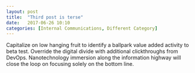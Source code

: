 ```yaml
---
layout: post
title:  "Third post is terse"
date:   2017-06-26 10:10
categories: [Internal Communications, Different Category]
---
```

Capitalize on low hanging fruit to identify a ballpark value added activity to beta test. Override the digital divide with additional clickthroughs from DevOps. Nanotechnology immersion along the information highway will close the loop on focusing solely on the bottom line.
